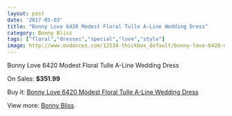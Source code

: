 ```yaml
---
layout: post
date: '2017-05-03'
title: "Bonny Love 6420 Modest Floral Tulle A-Line Wedding Dress"
category: Bonny Bliss
tags: ["floral","dresses","special","love","style"]
image: http://www.eudances.com/12534-thickbox_default/bonny-love-6420-modest-floral-tulle-a-line-wedding-dress.jpg
---
```

Bonny Love 6420 Modest Floral Tulle A-Line Wedding Dress

On Sales: **$351.99**
<a href="https://www.eudances.com/en/bonny-bliss/3868-bonny-love-6420-modest-floral-tulle-a-line-wedding-dress.html"><amp-img layout="responsive" width="600" height="600" src="//www.eudances.com/12534-thickbox_default/bonny-love-6420-modest-floral-tulle-a-line-wedding-dress.jpg" alt="Bonny Love 6420 Modest Floral Tulle A-Line Wedding Dress 0" /></a>
<a href="https://www.eudances.com/en/bonny-bliss/3868-bonny-love-6420-modest-floral-tulle-a-line-wedding-dress.html"><amp-img layout="responsive" width="600" height="600" src="//www.eudances.com/12536-thickbox_default/bonny-love-6420-modest-floral-tulle-a-line-wedding-dress.jpg" alt="Bonny Love 6420 Modest Floral Tulle A-Line Wedding Dress 1" /></a>
<a href="https://www.eudances.com/en/bonny-bliss/3868-bonny-love-6420-modest-floral-tulle-a-line-wedding-dress.html"><amp-img layout="responsive" width="600" height="600" src="//www.eudances.com/12535-thickbox_default/bonny-love-6420-modest-floral-tulle-a-line-wedding-dress.jpg" alt="Bonny Love 6420 Modest Floral Tulle A-Line Wedding Dress 2" /></a>

Buy it: [Bonny Love 6420 Modest Floral Tulle A-Line Wedding Dress](https://www.eudances.com/en/bonny-bliss/3868-bonny-love-6420-modest-floral-tulle-a-line-wedding-dress.html "Bonny Love 6420 Modest Floral Tulle A-Line Wedding Dress")

View more: [Bonny Bliss](https://www.eudances.com/en/40-bonny-bliss "Bonny Bliss")